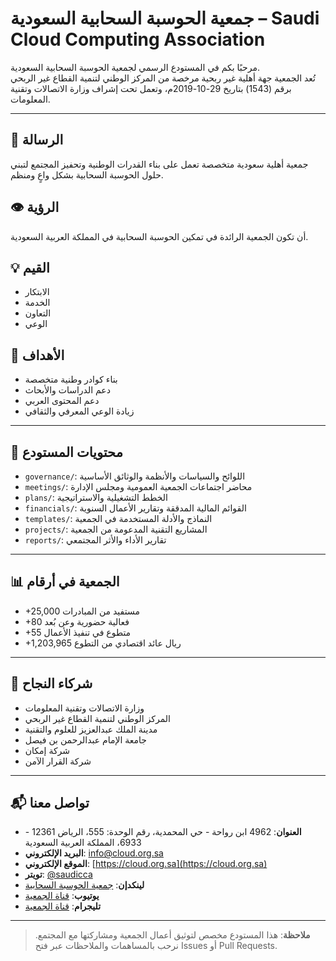 # جمعية الحوسبة السحابية السعودية – Saudi Cloud Computing Association

مرحبًا بكم في المستودع الرسمي لجمعية الحوسبة السحابية السعودية.  
تُعد الجمعية جهة أهلية غير ربحية مرخصة من المركز الوطني لتنمية القطاع غير الربحي برقم (1543) بتاريخ 29-10-2019م، وتعمل تحت إشراف وزارة الاتصالات وتقنية المعلومات.

---

## 🎯 الرسالة
جمعية أهلية سعودية متخصصة تعمل على بناء القدرات الوطنية وتحفيز المجتمع لتبني حلول الحوسبة السحابية بشكل واعٍ ومنظم.

## 👁️ الرؤية
أن تكون الجمعية الرائدة في تمكين الحوسبة السحابية في المملكة العربية السعودية.

## 💡 القيم
- الابتكار  
- الخدمة  
- التعاون  
- الوعي  

## 🎯 الأهداف
- بناء كوادر وطنية متخصصة
- دعم الدراسات والأبحاث
- دعم المحتوى العربي
- زيادة الوعي المعرفي والثقافي

---

## 📁 محتويات المستودع

- `governance/`: اللوائح والسياسات والأنظمة والوثائق الأساسية
- `meetings/`: محاضر اجتماعات الجمعية العمومية ومجلس الإدارة
- `plans/`: الخطط التشغيلية والاستراتيجية
- `financials/`: القوائم المالية المدققة وتقارير الأعمال السنوية
- `templates/`: النماذج والأدلة المستخدمة في الجمعية
- `projects/`: المشاريع التقنية المدعومة من الجمعية
- `reports/`: تقارير الأداء والأثر المجتمعي

---

## 📊 الجمعية في أرقام

- +25,000 مستفيد من المبادرات
- +80 فعالية حضورية وعن بُعد
- +55 متطوع في تنفيذ الأعمال
- +1,203,965 ريال عائد اقتصادي من التطوع

---

## 🤝 شركاء النجاح

- وزارة الاتصالات وتقنية المعلومات
- المركز الوطني لتنمية القطاع غير الربحي
- مدينة الملك عبدالعزيز للعلوم والتقنية
- جامعة الإمام عبدالرحمن بن فيصل
- شركة إمكان
- شركة القرار الآمن

---

## 📬 تواصل معنا

- **العنوان**: 4962 ابن رواحة - حي المحمدية، رقم الوحدة: 555، الرياض 12361 - 6933، المملكة العربية السعودية  
- **البريد الإلكتروني**: info@cloud.org.sa  
- **الموقع الإلكتروني**: [https://cloud.org.sa](https://cloud.org.sa)  
- **تويتر**: [@saudicca](https://x.com/saudicca)  
- **لينكدإن**: [جمعية الحوسبة السحابية](https://www.linkedin.com/company/saudicca)  
- **يوتيوب**: [قناة الجمعية](https://www.youtube.com/channel/UCXXXXXXX)  
- **تليجرام**: [قناة الجمعية](https://t.me/saudicca)

---

> **ملاحظة**: هذا المستودع مخصص لتوثيق أعمال الجمعية ومشاركتها مع المجتمع. نرحب بالمساهمات والملاحظات عبر فتح Issues أو Pull Requests.